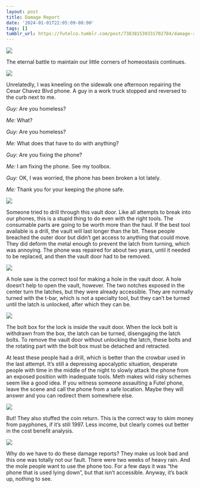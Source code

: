 ```yaml
---
layout: post
title: Damage Report
date: '2024-01-01T22:05:09-08:00'
tags: []
tumblr_url: https://futelco.tumblr.com/post/738381539331702784/damage-report
---
```

![](/images/blog/31958d02e8cde2e663d8c6d0ffc8c7c6e2a7d0c9.jpg)

The eternal battle to maintain our little corners of homeostasis continues.

![](/images/blog/a27793cc3a06fc8e520829dc616952b714132847.jpg)

Unrelatedly, I was kneeling on the sidewalk one afternoon repairing the Cesar Chavez Blvd phone. A guy in a work truck stopped and reversed to the curb next to me.

_Guy:_ Are you homeless?

_Me:_ What?

_Guy:_ Are you homeless?

_Me:_ What does that have to do with anything?

_Guy:_ Are you fixing the phone?

_Me:_ I am fixing the phone. See my toolbox.

_Guy:_ OK, I was worried, the phone has been broken a lot lately.

_Me:_ Thank you for your keeping the phone safe.

![](/images/blog/b2582ec59634ecdbec834bbb108f8d3fb23a8f02.jpg)

Someone tried to drill through this vault door. Like all attempts to break into our phones, this is a stupid thing to do even with the right tools. The consumable parts are going to be worth more than the haul. If the best tool available is a drill, the vault will last longer than the bit. These people breached the outer door but didn’t get access to anything that could move. They did deform the metal enough to prevent the latch from turning, which was annoying. The phone was repaired for about two years, until it needed to be replaced, and then the vault door had to be removed.

![](/images/blog/a8a9a36bc359605bf89c233e5cc1e408bbe38cae.jpg)

A hole saw is the correct tool for making a hole in the vault door. A hole doesn’t help to open the vault, however. The two notches exposed in the center turn the latches, but they were already accessible. They are normally turned with the t-bar, which is not a specialty tool, but they can’t be turned until the latch is unlocked, after which they can be.

![](/images/blog/0c413e57981884c55fe077a9a3039bf2483a7254.jpg)

The bolt box for the lock is inside the vault door. When the lock bolt is withdrawn from the box, the latch can be turned, disengaging the latch bolts. To remove the vault door without unlocking the latch, these bolts and the rotating part with the bolt box must be detached and retracted.

At least these people had a drill, which is better than the crowbar used in the last attempt. It’s still a depressing apocalyptic situation, desperate people with time in the middle of the night to slowly attack the phone from an exposed position with inadequate tools. Meth makes wild risky schemes seem like a good idea. If you witness someone assaulting a Futel phone, leave the scene and call the phone from a safe location. Maybe they will answer and you can redirect them somewhere else.

![](/images/blog/33836005950d759baac61ba9302924317a6745b1.jpg)

But! They also stuffed the coin return. This is the correct way to skim money from payphones, if it’s still 1997. Less income, but clearly comes out better in the cost benefit analysis.

![](/images/blog/107494fdfe768ee53ca71b15e1eef372bb0567a8.jpg)

Why do we have to do these damage reports? They make us look bad and this one was totally not our fault. There were two weeks of heavy rain. And the mole people want to use the phone too. For a few days it was “the phone that is used lying down”, but that isn’t accessible. Anyway, it’s back up, nothing to see.

